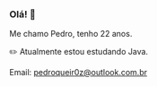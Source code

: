 ### Olá! 👋

Me chamo Pedro, tenho 22 anos.

✏️ Atualmente estou estudando Java.<br />

Email: pedroqueir0z@outlook.com.br
